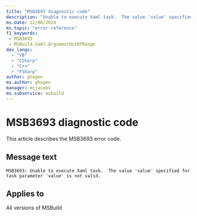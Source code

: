 ```yaml
---
title: "MSB3693 diagnostic code"
description: "Unable to execute Xaml task.  The value 'value' specified for task parameter 'value' is not valid."
ms.date: 12/06/2024
ms.topic: "error-reference"
f1_keywords:
 - MSB3693
 - MSBuild.Xaml.ArgumentOutOfRange
dev_langs:
  - "VB"
  - "CSharp"
  - "C++"
  - "FSharp"
author: ghogen
ms.author: ghogen
manager: mijacobs
ms.subservice: msbuild
---
```


# MSB3693 diagnostic code

<!-- :::ErrorDefinitionDescription::: -->
<!-- :::editable-content name="introDescription"::: -->
This article describes the MSB3693 error code.
<!-- :::editable-content-end::: -->

## Message text

```output
MSB3693: Unable to execute Xaml task.  The value 'value' specified for task parameter 'value' is not valid.
```

<!-- :::editable-content name="postOutputDescription"::: -->
<!--
{StrBegin="MSB3693: "}
-->
<!-- :::editable-content-end::: -->
<!-- :::ErrorDefinitionDescription-end::: -->

## Applies to

All versions of MSBuild
